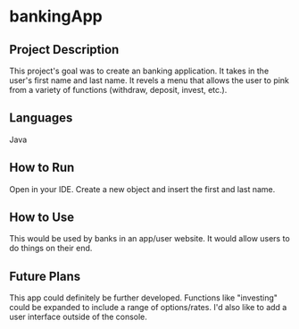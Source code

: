 # bankingApp


## Project Description
This project's goal was to create an banking application. It takes in the user's first name and last name. It revels a menu that allows the user to pink from a variety of functions (withdraw, deposit, invest, etc.). 

## Languages
Java

## How to Run
Open in your IDE. Create a new object and insert the first and last name.

## How to Use
This would be used by banks in an app/user website. It would allow users to do things on their end.

## Future Plans
This app could definitely be further developed. Functions like "investing" could be expanded to include a range of options/rates. I'd also like to add a user interface outside of the console.


